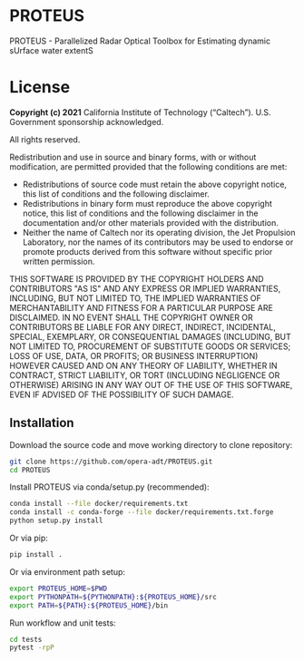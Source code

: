 # PROTEUS
PROTEUS - Parallelized Radar Optical Toolbox for Estimating dynamic sUrface water extentS

# License
**Copyright (c) 2021** California Institute of Technology (“Caltech”). U.S. Government
sponsorship acknowledged.

All rights reserved.

Redistribution and use in source and binary forms, with or without modification, are permitted provided
that the following conditions are met:
* Redistributions of source code must retain the above copyright notice, this list of conditions and
the following disclaimer.
* Redistributions in binary form must reproduce the above copyright notice, this list of conditions
and the following disclaimer in the documentation and/or other materials provided with the
distribution.
* Neither the name of Caltech nor its operating division, the Jet Propulsion Laboratory, nor the
names of its contributors may be used to endorse or promote products derived from this software
without specific prior written permission.

THIS SOFTWARE IS PROVIDED BY THE COPYRIGHT HOLDERS AND CONTRIBUTORS "AS
IS" AND ANY EXPRESS OR IMPLIED WARRANTIES, INCLUDING, BUT NOT LIMITED TO,
THE IMPLIED WARRANTIES OF MERCHANTABILITY AND FITNESS FOR A PARTICULAR
PURPOSE ARE DISCLAIMED. IN NO EVENT SHALL THE COPYRIGHT OWNER OR
CONTRIBUTORS BE LIABLE FOR ANY DIRECT, INDIRECT, INCIDENTAL, SPECIAL,
EXEMPLARY, OR CONSEQUENTIAL DAMAGES (INCLUDING, BUT NOT LIMITED TO,
PROCUREMENT OF SUBSTITUTE GOODS OR SERVICES; LOSS OF USE, DATA, OR PROFITS;
OR BUSINESS INTERRUPTION) HOWEVER CAUSED AND ON ANY THEORY OF LIABILITY,
WHETHER IN CONTRACT, STRICT LIABILITY, OR TORT (INCLUDING NEGLIGENCE OR
OTHERWISE) ARISING IN ANY WAY OUT OF THE USE OF THIS SOFTWARE, EVEN IF
ADVISED OF THE POSSIBILITY OF SUCH DAMAGE.

## Installation

Download the source code and move working directory to clone repository:

```bash
git clone https://github.com/opera-adt/PROTEUS.git
cd PROTEUS
```

Install PROTEUS via conda/setup.py (recommended):

```bash
conda install --file docker/requirements.txt
conda install -c conda-forge --file docker/requirements.txt.forge
python setup.py install
```

Or via pip:

```bash
pip install .
```

Or via environment path setup:

```bash
export PROTEUS_HOME=$PWD
export PYTHONPATH=${PYTHONPATH}:${PROTEUS_HOME}/src
export PATH=${PATH}:${PROTEUS_HOME}/bin
```

Run workflow and unit tests:

```bash
cd tests
pytest -rpP
```
